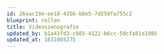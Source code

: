 ```yaml
---
id: 26aac19e-ee18-4356-b8e5-7d250fa755c2
blueprint: rollen
title: Videoszenografie
updated_by: b1a43fd3-c865-4122-b6cc-50cfa81a1985
updated_at: 1631005275
---
```


